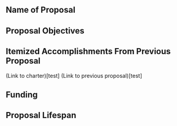 ## Name of Proposal

## Proposal Objectives

## Itemized Accomplishments From Previous Proposal
(Link to charter)[test]
(Link to previous proposal)[test]

## Funding

## Proposal Lifespan


